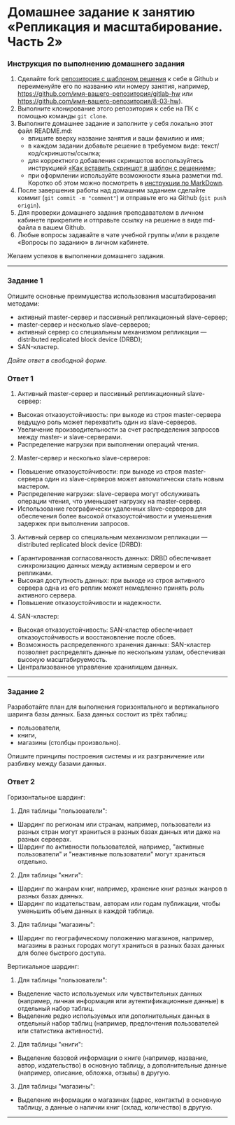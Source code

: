 # Домашнее задание к занятию «Репликация и масштабирование. Часть 2»

### Инструкция по выполнению домашнего задания

1. Сделайте fork [репозитория c шаблоном решения](https://github.com/netology-code/sys-pattern-homework) к себе в Github и переименуйте его по названию или номеру занятия, например, https://github.com/имя-вашего-репозитория/gitlab-hw или https://github.com/имя-вашего-репозитория/8-03-hw).
2. Выполните клонирование этого репозитория к себе на ПК с помощью команды `git clone`.
3. Выполните домашнее задание и заполните у себя локально этот файл README.md:
   - впишите вверху название занятия и ваши фамилию и имя;
   - в каждом задании добавьте решение в требуемом виде: текст/код/скриншоты/ссылка;
   - для корректного добавления скриншотов воспользуйтесь инструкцией [«Как вставить скриншот в шаблон с решением»](https://github.com/netology-code/sys-pattern-homework/blob/main/screen-instruction.md);
   - при оформлении используйте возможности языка разметки md. Коротко об этом можно посмотреть в [инструкции по MarkDown](https://github.com/netology-code/sys-pattern-homework/blob/main/md-instruction.md).
4. После завершения работы над домашним заданием сделайте коммит (`git commit -m "comment"`) и отправьте его на Github (`git push origin`).
5. Для проверки домашнего задания преподавателем в личном кабинете прикрепите и отправьте ссылку на решение в виде md-файла в вашем Github.
6. Любые вопросы задавайте в чате учебной группы и/или в разделе «Вопросы по заданию» в личном кабинете.

Желаем успехов в выполнении домашнего задания.

---

### Задание 1

Опишите основные преимущества использования масштабирования методами:

- активный master-сервер и пассивный репликационный slave-сервер; 
- master-сервер и несколько slave-серверов;
- активный сервер со специальным механизмом репликации — distributed replicated block device (DRBD);
- SAN-кластер.

*Дайте ответ в свободной форме.*

### Ответ 1

1. Активный master-сервер и пассивный репликационный slave-сервер:
- Высокая отказоустойчивость: при выходе из строя master-сервера ведущую роль может перехватить один из slave-серверов.
- Увеличение производительности за счет распределения запросов между master- и slave-серверами.
- Распределение нагрузки при выполнении операций чтения.

2. Master-сервер и несколько slave-серверов:
- Повышение отказоустойчивости: при выходе из строя master-сервера один из slave-серверов может автоматически стать новым мастером.
- Распределение нагрузки: slave-сервера могут обслуживать операции чтения, что уменьшает нагрузку на master-сервер.
- Использование географически удаленных slave-серверов для обеспечения более высокой отказоустойчивости и уменьшения задержек при выполнении запросов.

3. Активный сервер со специальным механизмом репликации — distributed replicated block device (DRBD):
- Гарантированная согласованность данных: DRBD обеспечивает синхронизацию данных между активным сервером и его репликами.
- Высокая доступность данных: при выходе из строя активного сервера одна из его реплик может немедленно принять роль активного сервера.
- Повышение отказоустойчивости и надежности.

4. SAN-кластер:
- Высокая отказоустойчивость: SAN-кластер обеспечивает отказоустойчивость и восстановление после сбоев.
- Возможность распределенного хранения данных: SAN-кластер позволяет распределять данные по нескольким узлам, обеспечивая высокую масштабируемость.
- Централизованное управление хранилищем данных.

---

### Задание 2


Разработайте план для выполнения горизонтального и вертикального шаринга базы данных. База данных состоит из трёх таблиц: 

- пользователи, 
- книги, 
- магазины (столбцы произвольно). 

Опишите принципы построения системы и их разграничение или разбивку между базами данных.

### Ответ 2

Горизонтальное шардинг:

1. Для таблицы "пользователи":
- Шардинг по регионам или странам, например, пользователи из разных стран могут храниться в разных базах данных или даже на разных серверах.
- Шардинг по активности пользователей, например, "активные пользователи" и "неактивные пользователи" могут храниться отдельно.

2. Для таблицы "книги":
- Шардинг по жанрам книг, например, хранение книг разных жанров в разных базах данных.
- Шардинг по издательствам, авторам или годам публикации, чтобы уменьшить объем данных в каждой таблице.

3. Для таблицы "магазины":
- Шардинг по географическому положению магазинов, например, магазины в разных городах могут храниться в разных базах данных для более быстрого доступа.

Вертикальное шардинг:

1. Для таблицы "пользователи":
- Выделение часто используемых или чувствительных данных (например, личная информация или аутентификационные данные) в отдельный набор таблиц.
- Выделение редко используемых или дополнительных данных в отдельный набор таблиц (например, предпочтения пользователей или статистика активности).

2. Для таблицы "книги":
- Выделение базовой информации о книге (например, название, автор, издательство) в основную таблицу, а дополнительные данные (например, описание, обложка, отзывы) в другую.
  
3. Для таблицы "магазины":
- Выделение информации о магазинах (адрес, контакты) в основную таблицу, а данные о наличии книг (склад, количество) в другую.

---

